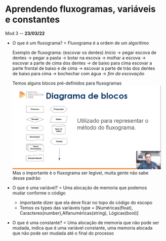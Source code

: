 # Aprendendo fluxogramas, variáveis e constantes

Mod 3 -- **23/03/22**

* O que é um fluxograma? = Fluxograma é a ordem de um algorítimo
  
  Exemplo de fluxograma: (escovar os dentes)
  *Inicio* -> pegar escova de dentes -> pegar a pasta -> botar na escova -> molhar a escova -> escovar a parte de cima dos dentes -> de baixo para cima escovar a parte frontal de baixo e de cima -> escovar a parte de trás dos dentes de baixo para cima -> bochechar com água -> *fim da escovação*

  Temos alguns blocos pré-definidos para fluxogramas  
  ![padrões de fluxograma](../img/padrao-de-fluxograma.png)  
  Mas o importante é o fluxograma ser legível, muita gente não sabe desse padrão

* O que é uma variável? = Uma alocação de memoria que podemos mudar conforme o código
  * importante dizer que ela deve ficar no topo do código do escopo
  * Temos os types das variáveis type = [Numéricas(float), Caracteres(number),Alfanuméricas(string), Lógicas(bool)]
* O que é uma constante? = Uma alocação de memoria que não pode ser mudada, indica que é uma variável constante, uma memoria alocada que não pode ser mudada até o final do processo
